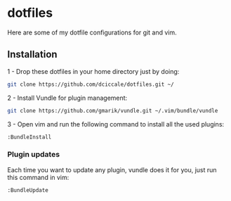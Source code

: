 # dotfiles

Here are some of my dotfile configurations for git and vim.

## Installation

1 - Drop these dotfiles in your home directory just by doing:

```bash
git clone https://github.com/dciccale/dotfiles.git ~/
```


2 - Install Vundle for plugin management:

```bash
git clone https://github.com/gmarik/vundle.git ~/.vim/bundle/vundle
```


3 - Open vim and run the following command to install all the used plugins:

```
:BundleInstall
```

### Plugin updates

Each time you want to update any plugin, vundle does it for you, just run this command in vim:

```
:BundleUpdate
```

